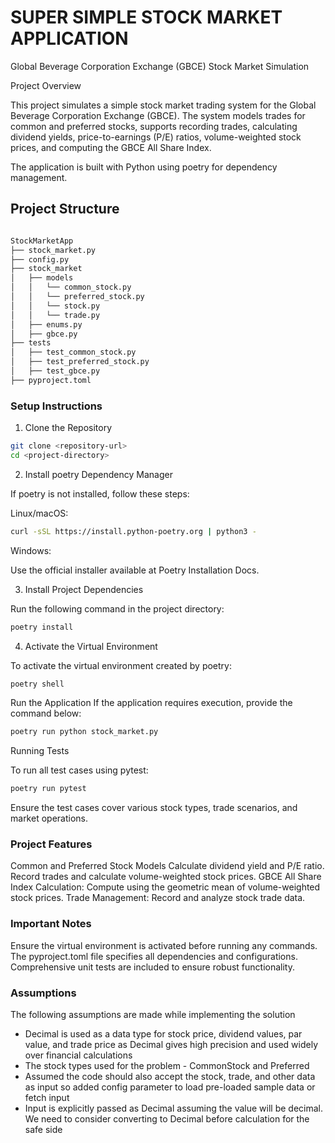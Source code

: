 # SUPER SIMPLE STOCK MARKET APPLICATION

Global Beverage Corporation Exchange (GBCE) Stock Market Simulation

Project Overview

This project simulates a simple stock market trading system for the Global Beverage Corporation Exchange (GBCE). The system models trades for common and preferred stocks, supports recording trades, calculating dividend yields, price-to-earnings (P/E) ratios, volume-weighted stock prices, and computing the GBCE All Share Index.

The application is built with Python using poetry for dependency management.

## Project Structure

```bash

StockMarketApp
├── stock_market.py
├── config.py
├── stock_market
│   ├── models
│   │   └── common_stock.py
│   │   └── preferred_stock.py
│   │   └── stock.py
│   │   └── trade.py
│   ├── enums.py
│   ├── gbce.py
├── tests
│   ├── test_common_stock.py
│   ├── test_preferred_stock.py
│   ├── test_gbce.py
├── pyproject.toml

```
### Setup Instructions

1. Clone the Repository

```bash
git clone <repository-url>
cd <project-directory>
```

2. Install poetry Dependency Manager

If poetry is not installed, follow these steps:

Linux/macOS:
```bash
curl -sSL https://install.python-poetry.org | python3 -
```

Windows:

Use the official installer available at Poetry Installation Docs.

3. Install Project Dependencies

Run the following command in the project directory:
```bash
poetry install
```

4. Activate the Virtual Environment

To activate the virtual environment created by poetry:
```bash
poetry shell
```
Run the Application
If the application requires execution, provide the command below:

```bash
poetry run python stock_market.py
```

Running Tests

To run all test cases using pytest:
```bash
poetry run pytest
```
Ensure the test cases cover various stock types, trade scenarios, and market operations.

### Project Features

Common and Preferred Stock Models
Calculate dividend yield and P/E ratio.
Record trades and calculate volume-weighted stock prices.
GBCE All Share Index Calculation:
Compute using the geometric mean of volume-weighted stock prices.
Trade Management: Record and analyze stock trade data.

### Important Notes

Ensure the virtual environment is activated before running any commands.
The pyproject.toml file specifies all dependencies and configurations.
Comprehensive unit tests are included to ensure robust functionality.

### Assumptions

The following assumptions are made while implementing the solution

- Decimal is used as a data type for stock price, dividend values, par value, and trade price as Decimal gives high
  precision and used widely over financial calculations
- The stock types used for the problem - CommonStock and Preferred
- Assumed the code should also accept the stock, trade, and other data as input so added config parameter to load pre-loaded sample data or fetch input
- Input is explicitly passed as Decimal assuming the value will be decimal. We need to consider converting to Decimal before calculation for the safe side
